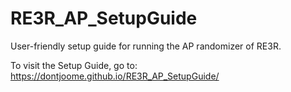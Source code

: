 # RE3R_AP_SetupGuide
User-friendly setup guide for running the AP randomizer of RE3R.

To visit the Setup Guide, go to: https://dontjoome.github.io/RE3R_AP_SetupGuide/
